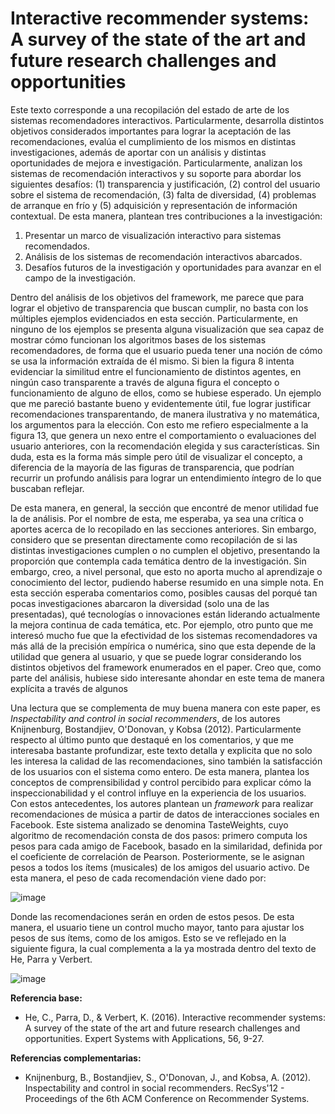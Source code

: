 # Interactive recommender systems: A survey of the state of the art and future research challenges and opportunities

Este texto corresponde a una recopilación del estado de arte de los sistemas recomendadores interactivos. Particularmente, desarrolla distintos objetivos considerados importantes para lograr la aceptación de las recomendaciones, evalúa el cumplimiento de los mismos en distintas investigaciones, además de aportar con un análisis y distintas oportunidades de mejora e investigación. Particularmente, analizan los sistemas de recomendación interactivos y su soporte
para abordar los siguientes desafíos: (1) transparencia y justificación, (2) control del usuario sobre el sistema de recomendación, (3) falta de
diversidad, (4) problemas de arranque en frío y (5) adquisición y representación de información contextual. De esta manera, plantean tres contribuciones a la investigación:
1. Presentar un marco de visualización interactivo para sistemas recomendados.
2. Análisis de los sistemas de recomendación interactivos abarcados.
3. Desafíos futuros de la investigación y oportunidades para avanzar en el campo de la investigación.

Dentro del análisis de los objetivos del framework, me parece que para lograr el objetivo de transparencia que buscan cumplir, no basta con los múltiples ejemplos evidenciados en esta sección. Particularmente, en ninguno de los ejemplos se presenta alguna visualización que sea capaz de mostrar cómo funcionan los algoritmos bases de los sistemas recomendadores, de forma que el usuario pueda tener una noción de cómo se usa la información extraída de él mismo. Si bien la figura 8 intenta evidenciar la similitud entre el funcionamiento de distintos agentes, en ningún caso transparente a través de alguna figura el concepto o funcionamiento de alguno de ellos, como se hubiese esperado.
Un ejemplo que me pareció bastante bueno y evidentemente útil, fue lograr justificar recomendaciones transparentando, de manera ilustrativa y no matemática, los argumentos para la elección. Con esto me refiero especialmente a la figura 13, que genera un nexo entre el comportamiento o evaluaciones del usuario anteriores, con la recomendación elegida y sus características. Sin duda, esta es la forma más simple pero útil de visualizar el concepto, a diferencia de la mayoría de las figuras de transparencia, que podrían recurrir un profundo análisis para lograr un entendimiento íntegro de lo que buscaban reflejar.

De esta manera, en general, la sección que encontré de menor utilidad fue la de análisis. Por el nombre de esta, me esperaba, ya sea una crítica o aportes acerca de lo recopilado en las secciones anteriores. Sin embargo, considero que se presentan directamente como recopilación de si las distintas investigaciones cumplen o no cumplen el objetivo, presentando la proporción que contempla cada temática dentro de la investigación. Sin embargo, creo, a nivel personal, que esto no aporta mucho al aprendizaje o conocimiento del lector, pudiendo haberse resumido en una simple nota. En esta sección esperaba comentarios como, posibles causas del porqué tan pocas investigaciones abarcaron la diversidad (solo una de las presentadas), qué tecnologías o innovaciones están liderando actualmente la mejora continua de cada temática, etc.
Por ejemplo, otro punto que me interesó mucho fue que la efectividad de los sistemas recomendadores va más allá de la precisión empírica o numérica, sino que esta depende de la utilidad que genera al usuario, y que se puede lograr considerando los distintos objetivos del framework enumerados en el paper. Creo que, como parte del análisis, hubiese sido interesante ahondar en este tema de manera explícita a través de algunos 

Una lectura que se complementa de muy buena manera con este paper, es *Inspectability and control in social recommenders*, de los autores Knijnenburg, Bostandjiev, O'Donovan, y Kobsa (2012). Particularmente respecto al último punto que destaqué en los comentarios, y que me interesaba bastante profundizar, este texto detalla y explicita que no solo les interesa la calidad de las recomendaciones, sino también la satisfacción de los usuarios con el sistema como
entero. De esta manera, plantea los conceptos de comprensibilidad y control percibido para explicar cómo la inspeccionabilidad y
el control influye en la experiencia de los usuarios. Con estos antecedentes, los autores plantean un *framework* para realizar recomendaciones de música a partir de datos de interacciones sociales en Facebook. Este sistema analizado se denomina TasteWeights, cuyo algoritmo de recomendación consta de dos pasos: primero computa los pesos para cada amigo de Facebook, basado en la similaridad, definida por el coeficiente de correlación de Pearson. Posteriormente, se le asignan pesos a todos los ítems (musicales) de los amigos del usuario activo. De esta manera, el peso de cada recomendación viene dado por:

![image](https://user-images.githubusercontent.com/42195947/135738318-ea72068b-158d-4638-9979-3e4998aa323b.png)

Donde las recomendaciones serán en orden de estos pesos.
De esta manera, el usuario tiene un control mucho mayor, tanto para ajustar los pesos de sus ítems, como de los amigos.
Esto se ve reflejado en la siguiente figura, la cual complementa a la ya mostrada dentro del texto de He, Parra y Verbert.

![image](https://user-images.githubusercontent.com/42195947/135738421-aa81b728-4dbf-489c-8fce-8cd106817e13.png)


**Referencia base:** 

- He, C., Parra, D., & Verbert, K. (2016). Interactive recommender systems: A survey of the state of the art and future research challenges and opportunities. Expert Systems with Applications, 56, 9-27.

**Referencias complementarias:** 

- Knijnenburg, B., Bostandjiev, S., O'Donovan, J., and Kobsa, A. (2012). Inspectability and control in social recommenders. RecSys'12 - Proceedings of the 6th ACM Conference on Recommender Systems.
